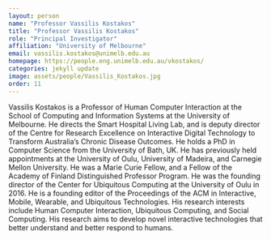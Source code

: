 ```yaml
---
layout: person
name: "Professor Vassilis Kostakos"
title: "Professor Vassilis Kostakos"
role: "Principal Investigator"
affiliation: "University of Melbourne"
email: vassilis.kostakos@unimelb.edu.au
homepage: https://people.eng.unimelb.edu.au/vkostakos/
categories: jekyll update
image: assets/people/Vassilis_Kostakos.jpg
order: 11
---
```

Vassilis Kostakos is a Professor of Human Computer Interaction at the School of Computing and Information Systems at the University of Melbourne. He directs the Smart Hospital Living Lab, and is deputy director of the Centre for Research Excellence on Interactive Digital Technology to Transform Australia’s Chronic Disease Outcomes.
He holds a PhD in Computer Science from the University of Bath, UK. He has previously held appointments at the University of Oulu, University of Madeira, and Carnegie Mellon University. He was a Marie Curie Fellow, and a Fellow of the Academy of Finland Distinguished Professor Program. He was the founding director of the Center for Ubiquitous Computing at the University of Oulu in 2016. He is a founding editor of the Proceedings of the ACM in Interactive, Mobile, Wearable, and Ubiquitous Technologies. His research interests include Human Computer Interaction, Ubiquitous Computing, and Social Computing. His research aims to develop novel interactive technologies that better understand and better respond to humans.